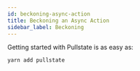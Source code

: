 ```yaml
---
id: beckoning-async-action
title: Beckoning an Async Action
sidebar_label: Beckoning
---
```


Getting started with Pullstate is as easy as:

```powershell
yarn add pullstate
```
